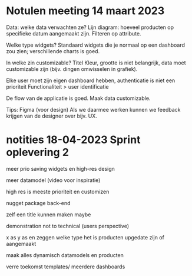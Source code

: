 

# Notulen meeting 14 maart 2023

Data: welke data verwachten ze?
Lijn diagram: hoeveel producten op specifieke datum aangemaakt zijn.
Filteren op attribute.

Welke type widgets?
Standaard widgets die je normaal op een dashboard zou zien; verschillende charts is goed.

In welke zin customizable?
Titel
Kleur, grootte is niet belangrijk, data moet customizable zijn (bijv. dingen omwisselen in grafiek).

Elke user moet zijn eigen dashboard hebben, authenticatie is niet een prioriteit
Functionaliteit > user identificatie

De flow van de applicatie is goed. Maak data customizable. 


Tips:
Figma (voor design)
Als we daarmee werken kunnen we feedback krijgen van de designer over bijv. UX.


# notities 18-04-2023 Sprint oplevering 2

meer prio saving widgets en high-res design

meer datamodel (video voor inspiratie)

high res is meeste prioriteit en customizen 

nugget package back-end

zelf een title kunnen maken maybe

demonstration not to technical (users perspective)

x as y as en zeggen welke type het is 
producten upgedate zijn of aangemaakt 

maak alles dynamisch datamodels en producten

verre toekomst templates/ meerdere dashboards
